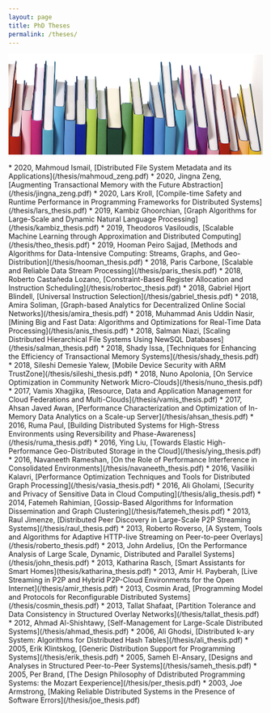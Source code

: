 ```yaml
---
layout: page
title: PhD Theses
permalink: /theses/
---
```


<center><img src="/images/thesis.jpg" width="1000" height="200" align="center"></center>

<br>
* 2020, Mahmoud Ismail, [Distributed File System Metadata and its Applications](/thesis/mahmoud_zeng.pdf)
* 2020, Jingna Zeng, [Augmenting Transactional Memory with the Future Abstraction](/thesis/jingna_zeng.pdf)
* 2020, Lars Kroll, [Compile-time Safety and Runtime Performance in Programming Frameworks for Distributed Systems](/thesis/lars_thesis.pdf)
* 2019, Kambiz Ghoorchian, [Graph Algorithms for Large-Scale and Dynamic Natural Language Processing](/thesis/kambiz_thesis.pdf)
* 2019, Theodoros Vasiloudis, [Scalable Machine Learning through Approximation and Distributed Computing](/thesis/theo_thesis.pdf)
* 2019, Hooman Peiro Sajjad, [Methods and Algorithms for Data-Intensive Computing: Streams, Graphs, and Geo-Distribution](/thesis/hooman_thesis.pdf)
* 2018, Paris Carbone, [Scalable and Reliable Data Stream Processing](/thesis/paris_thesis.pdf)
* 2018, Roberto Castañeda Lozano, [Constraint-Based Register Allocation and Instruction Scheduling](/thesis/robertoc_thesis.pdf)
* 2018, Gabriel Hjort Blindell, [Universal Instruction Selection](/thesis/gabriel_thesis.pdf)
* 2018, Amira Soliman, [Graph-based Analytics for Decentralized Online Social Networks](/thesis/amira_thesis.pdf)
* 2018, Muhammad Anis Uddin Nasir, [Mining Big and Fast Data: Algorithms and Optimizations for Real-Time Data Processing](/thesis/anis_thesis.pdf)
* 2018, Salman Niazi, [Scaling Distributed Hierarchical File Systems Using NewSQL Databases](/thesis/salman_thesis.pdf)
* 2018, Shady Issa, [Techniques for Enhancing the Efficiency of Transactional Memory Systems](/thesis/shady_thesis.pdf)
* 2018, Sileshi Demesie Yalew, [Mobile Device Security with ARM TrustZone](/thesis/sileshi_thesis.pdf)
* 2018, Nuno Apolonia, [On Service Optimization in Community Network Micro-Clouds](/thesis/nuno_thesis.pdf)
* 2017, Vamis Xhagjika, [Resource, Data and Application Management for Cloud Federations and Multi-Clouds](/thesis/vamis_thesis.pdf)
* 2017, Ahsan Javed Awan, [Performance Characterization and Optimization of In-Memory Data Analytics on a Scale-up Server](/thesis/ahsan_thesis.pdf)
* 2016, Ruma Paul, [Building Distributed Systems for High-Stress Environments using Reversibility and Phase-Awareness](/thesis/ruma_thesis.pdf)
* 2016, Ying Liu, [Towards Elastic High-Performance Geo-Distributed Storage in the Cloud](/thesis/ying_thesis.pdf)
* 2016, Navaneeth Rameshan, [On the Role of Performance Interference in Consolidated Environments](/thesis/navaneeth_thesis.pdf)
* 2016, Vasiliki Kalavri, [Performance Optimization Techniques and Tools for Distributed Graph Processing](/thesis/vasia_thesis.pdf)
* 2016, Ali Gholami, [Security and Privacy of Sensitive Data in Cloud Computing](/thesis/alig_thesis.pdf)
* 2014, Fatemeh Rahimian, [Gossip-Based Algorithms for Information Dissemination and Graph Clustering](/thesis/fatemeh_thesis.pdf)
* 2013, Raul Jimenze, [Distributed Peer Discovery in Large-Scale P2P Streaming Systems](/thesis/raul_thesis.pdf)
* 2013, Roberto Roverso, [A System, Tools and Algorithms for Adaptive HTTP-live Streaming on Peer-to-peer Overlays](/thesis/roberto_thesis.pdf)
* 2013, John Ardelius, [On the Performance Analysis of Large Scale, Dynamic, Distributed and Parallel Systems](/thesis/john_thesis.pdf)
* 2013, Katharina Rasch, [Smart Assistants for Smart Homes](thesis/katharina_thesis.pdf)
* 2013, Amir H. Payberah, [Live Streaming in P2P and Hybrid P2P-Cloud Environments for the Open Internet](/thesis/amir_thesis.pdf)
* 2013, Cosmin Arad, [Programming Model and Protocols for Reconfigurable Distributed Systems](/thesis/cosmin_thesis.pdf)
* 2013, Tallat Shafaat, [Partition Tolerance and Data Consistency in Structured Overlay Networks](/thesis/tallat_thesis.pdf)
* 2012, Ahmad Al-Shishtawy, [Self-Management for Large-Scale Distributed Systems](/thesis/ahmad_thesis.pdf)
* 2006, Ali Ghodsi, [Distributed k-ary System: Algorithms for Distributed Hash Tables](/thesis/ali_thesis.pdf)
* 2005, Erik Klintskog, [Generic Distribution Support for Programming Systems](/thesis/erik_thesis.pdf)
* 2005, Sameh El-Ansary, [Designs and Analyses in Structured Peer-to-Peer Systems](/thesis/sameh_thesis.pdf)
* 2005, Per Brand, [The Design Philosophy of Ddistributed Programming Systems: the Mozart Eexperience](/thesis/per_thesis.pdf)
* 2003, Joe Armstrong, [Making Reliable Distributed Systems in the Presence of Software Errors](/thesis/joe_thesis.pdf)



